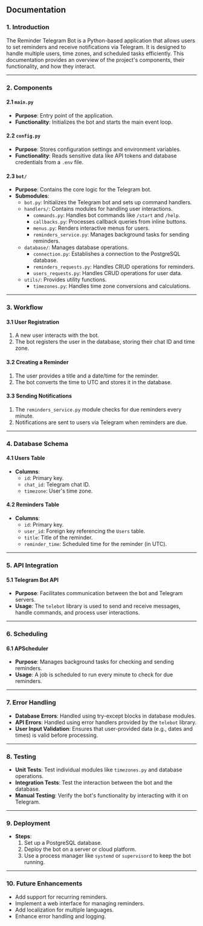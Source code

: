 ## Documentation

### 1. Introduction
The Reminder Telegram Bot is a Python-based application that allows users to set reminders and receive notifications via Telegram. It is designed to handle multiple users, time zones, and scheduled tasks efficiently. This documentation provides an overview of the project's components, their functionality, and how they interact.

---

### 2. Components

#### 2.1 `main.py`
- **Purpose**: Entry point of the application.
- **Functionality**: Initializes the bot and starts the main event loop.

#### 2.2 `config.py`
- **Purpose**: Stores configuration settings and environment variables.
- **Functionality**: Reads sensitive data like API tokens and database credentials from a `.env` file.

#### 2.3 `bot/`
- **Purpose**: Contains the core logic for the Telegram bot.
- **Submodules**:
  - `bot.py`: Initializes the Telegram bot and sets up command handlers.
  - `handlers/`: Contains modules for handling user interactions.
    - `commands.py`: Handles bot commands like `/start` and `/help`.
    - `callbacks.py`: Processes callback queries from inline buttons.
    - `menus.py`: Renders interactive menus for users.
    - `reminders_service.py`: Manages background tasks for sending reminders.
  - `database/`: Manages database operations.
    - `connection.py`: Establishes a connection to the PostgreSQL database.
    - `reminders_requests.py`: Handles CRUD operations for reminders.
    - `users_requests.py`: Handles CRUD operations for user data.
  - `utils/`: Provides utility functions.
    - `timezones.py`: Handles time zone conversions and calculations.

---

### 3. Workflow

#### 3.1 User Registration
1. A new user interacts with the bot.
2. The bot registers the user in the database, storing their chat ID and time zone.

#### 3.2 Creating a Reminder
1. The user provides a title and a date/time for the reminder.
2. The bot converts the time to UTC and stores it in the database.

#### 3.3 Sending Notifications
1. The `reminders_service.py` module checks for due reminders every minute.
2. Notifications are sent to users via Telegram when reminders are due.

---

### 4. Database Schema

#### 4.1 Users Table
- **Columns**:
  - `id`: Primary key.
  - `chat_id`: Telegram chat ID.
  - `timezone`: User's time zone.

#### 4.2 Reminders Table
- **Columns**:
  - `id`: Primary key.
  - `user_id`: Foreign key referencing the `Users` table.
  - `title`: Title of the reminder.
  - `reminder_time`: Scheduled time for the reminder (in UTC).

---

### 5. API Integration

#### 5.1 Telegram Bot API
- **Purpose**: Facilitates communication between the bot and Telegram servers.
- **Usage**: The `telebot` library is used to send and receive messages, handle commands, and process user interactions.

---

### 6. Scheduling

#### 6.1 APScheduler
- **Purpose**: Manages background tasks for checking and sending reminders.
- **Usage**: A job is scheduled to run every minute to check for due reminders.

---

### 7. Error Handling
- **Database Errors**: Handled using try-except blocks in database modules.
- **API Errors**: Handled using error handlers provided by the `telebot` library.
- **User Input Validation**: Ensures that user-provided data (e.g., dates and times) is valid before processing.

---

### 8. Testing
- **Unit Tests**: Test individual modules like `timezones.py` and database operations.
- **Integration Tests**: Test the interaction between the bot and the database.
- **Manual Testing**: Verify the bot's functionality by interacting with it on Telegram.

---

### 9. Deployment
- **Steps**:
  1. Set up a PostgreSQL database.
  2. Deploy the bot on a server or cloud platform.
  3. Use a process manager like `systemd` or `supervisord` to keep the bot running.

---

### 10. Future Enhancements
- Add support for recurring reminders.
- Implement a web interface for managing reminders.
- Add localization for multiple languages.
- Enhance error handling and logging.